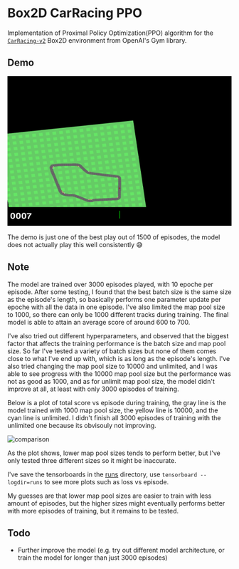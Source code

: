 # Box2D CarRacing PPO

Implementation of Proximal Policy Optimization(PPO) algorithm for the
[`CarRacing-v2`](https://gymnasium.farama.org/environments/box2d/car_racing/)
Box2D environment from OpenAI's Gym library.

## Demo

![demo](./gif/best_play.gif)

The demo is just one of the best play out of 1500 of episodes, the
model does not actually play this well consistently 😅

## Note

The model are trained over 3000 episodes played, with 10 epoche per episode.
After some testing, I found that the best batch size is the same size as the
episode's length, so basically performs one parameter update per epoche
with all the data in one episode. I've also limited the map pool size to 1000,
so there can only be 1000 different tracks during training. The final model
is able to attain an average score of around 600 to 700.

I've also tried out different hyperparameters, and observed that the
biggest factor that affects the training performance is the batch size
and map pool size. So far I've tested a variety of batch sizes but none of
them comes close to what I've end up with, which is as long as the episode's length.
I've also tried changing the map pool size to 10000 and unlimited, and I was able to
see progress with the 10000 map pool size but the performance was not as good as 1000,
and as for unlimit map pool size, the model didn't improve at all, at least with only
3000 episodes of training.

Below is a plot of total score vs episode during training, the gray line is
the model trained with 1000 map pool size, the yellow line is 10000, and the
cyan line is unlimited. I didn't finish all 3000 episodes of training
with the unlimited one because its obvisouly not improving.

![comparison](https://user-images.githubusercontent.com/20783502/216543974-4406aa64-fb69-46ab-af6b-51ef29320dca.png)

As the plot shows, lower map pool sizes tends to perform better, but I've only
tested three different sizes so it might be inaccurate.

I've save the tensorboards in the [runs](./runs/) directory, use
`tensorboard --logdir=runs` to see more plots such as loss vs episode.

My guesses are that lower map pool sizes are easier to train with less amount
of episodes, but the higher sizes might eventually performs better with more
episodes of training, but it remains to be tested.

## Todo

* Further improve the model (e.g. try out different model architecture, or train
the model for longer than just 3000 episodes)